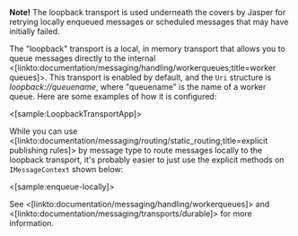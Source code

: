 <!--Title:Local Loopback Transport-->

<div class="alert alert-info"><b>Note!</b> The loopback transport is used underneath the covers by Jasper for retrying
locally enqueued messages or scheduled messages that may have initially failed.</div>


The "loopback" transport is a local, in memory transport that allows you to queue messages directly to the internal <[linkto:documentation/messaging/handling/workerqueues;title=worker queues]>. This transport is enabled
by default, and the `Uri` structure is *loopback://queuename*, where "queuename" is the name of a worker queue. Here are some examples of how it is configured:

<[sample:LoopbackTransportApp]>

While you can use <[linkto:documentation/messaging/routing/static_routing;title=explicit publishing rules]> by message type to route messages locally to the loopback transport, it's probably easier to just use the explicit methods on `IMessageContext` shown below:

<[sample:enqueue-locally]>

See <[linkto:documentation/messaging/handling/workerqueues]> and <[linkto:documentation/messaging/transports/durable]> for more information.

